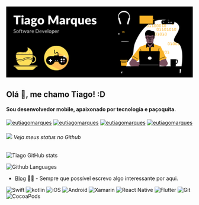 ![capa github](https://github.com/eutiagomarques/eutiagomarques/blob/main/images/capa.png)  

## Olá 👋, me chamo Tiago! :D
#### Sou desenvolvedor mobile, apaixonado por tecnologia e paçoquita.

<p> 
<a href="https://twitter.com/eutiagomarques" target="_blank"><img src="https://img.shields.io/badge/LinkedIn-0077B5?style=for-the-badge&logo=linkedin&logoColor=white" alt="eutiagomarques" /></a>
<a href="https://fb.com/soutiagomarques" target="_blank"><img src="https://img.shields.io/badge/Facebook-1877F2?style=for-the-badge&logo=facebook&logoColor=white" alt="eutiagomarques" /></a>
<a href="https://instagram.com/eutiagomarques_" target="_blank"><img src="https://img.shields.io/badge/Instagram-E4405F?style=for-the-badge&logo=instagram&logoColor=white" alt="eutiagomarques"  /></a>
<a href="https://twitter.com/eutiagomarques" target="_blank"><img src="https://img.shields.io/badge/Twitter-1DA1F2?style=for-the-badge&logo=twitter&logoColor=white" alt="eutiagomarques"  /></a>
</p>


###### <img src="https://media.giphy.com/media/VgCDAzcKvsR6OM0uWg/giphy.gif" width="50"> Veja meus status no Github 
![Tiago GitHub stats](https://github-readme-stats.vercel.app/api?username=eutiagomarques&show_icons=true&theme=radical)

![Github Languages](https://github-readme-stats.vercel.app/api/top-langs/?username=eutiagomarques&layout=compact&theme=radical)

- [Blog](https://medium.com/@soutiagomarques) ✍🏼 - Sempre que possível escrevo algo interessante por aqui.


![Swift](https://img.shields.io/badge/Swift-FA7343?style=for-the-badge&logo=swift&logoColor=white)
![kotlin](https://img.shields.io/badge/Kotlin-0095D5?&style=for-the-badge&logo=kotlin&logoColor=white)
![iOS](https://img.shields.io/badge/iOS-000000?style=for-the-badge&logo=ios&logoColor=white)
![Android](https://img.shields.io/badge/Android-3DDC84?style=for-the-badge&logo=android&logoColor=white)
![Xamarin](https://img.shields.io/badge/Xamarin-3498DB?style=for-the-badge&logo=xamarin&logoColor=white)
![React Native](https://img.shields.io/badge/React_Native-20232A?style=for-the-badge&logo=react&logoColor=61DAFB)
![Flutter](https://img.shields.io/badge/Flutter-02569B?style=for-the-badge&logo=flutter&logoColor=white)
![Git](https://img.shields.io/badge/Git-F05032?style=for-the-badge&logo=git&logoColor=white)
![CocoaPods](https://img.shields.io/badge/cocoapods-FA2A02?style=for-the-badge&logo=cocoapods&logoColor=white)

